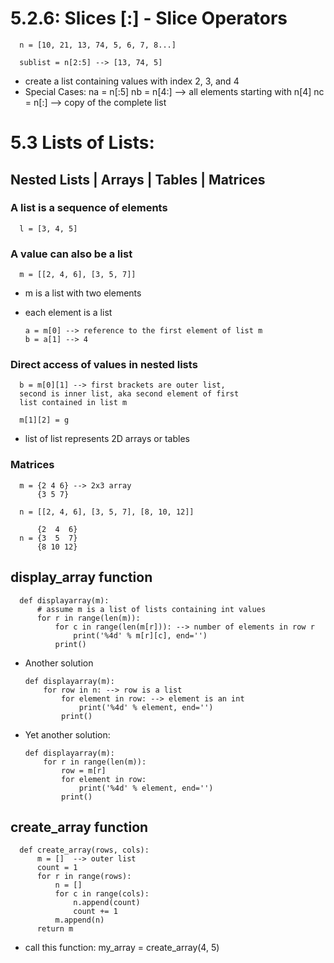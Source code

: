 # 5.2.6: Slices [:] - Slice Operators
      n = [10, 21, 13, 74, 5, 6, 7, 8...]

      sublist = n[2:5] --> [13, 74, 5]
* create a list containing values with index 2, 3, and 4
* Special Cases:
      na = n[:5]
      nb = n[4:] --> all elements starting with n[4]
      nc = n[:] --> copy of the complete list

# 5.3 Lists of Lists:
## Nested Lists | Arrays | Tables | Matrices
### A list is a sequence of elements
      l = [3, 4, 5]
### A value can also be a list
      m = [[2, 4, 6], [3, 5, 7]]
* m is a list with two elements
* each element is a list

      a = m[0] --> reference to the first element of list m
      b = a[1] --> 4

### Direct access of values in nested lists
      b = m[0][1] --> first brackets are outer list,
      second is inner list, aka second element of first
      list contained in list m

      m[1][2] = g

* list of list represents 2D arrays or tables

### Matrices      
      m = {2 4 6} --> 2x3 array
          {3 5 7}

      n = [[2, 4, 6], [3, 5, 7], [8, 10, 12]]

          {2  4  6}
      n = {3  5  7}
          {8 10 12}

## display_array function

      def displayarray(m):
          # assume m is a list of lists containing int values
          for r in range(len(m)):
              for c in range(len(m[r])): --> number of elements in row r
                  print('%4d' % m[r][c], end='')
              print()

* Another solution

      def displayarray(m):
          for row in n: --> row is a list
              for element in row: --> element is an int
                  print('%4d' % element, end='')
              print()

* Yet another solution:

      def displayarray(m):
          for r in range(len(m)):
              row = m[r]
              for element in row:
                  print('%4d' % element, end='')
              print()

## create_array function
      def create_array(rows, cols):
          m = []  --> outer list
          count = 1
          for r in range(rows):
              n = []
              for c in range(cols):
                  n.append(count)
                  count += 1
              m.append(n)
          return m
* call this function:
      my_array = create_array(4, 5)
